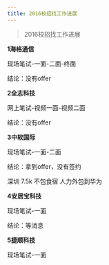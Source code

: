 ```yaml
---
title: 2016校招找工作进展
---
```


> 2016校招找工作进展

**1海格通信**

  现场笔试-一面-二面-终面
  
  结论：没有offer
  
**2全志科技**

  网上笔试-视频一面-视频二面
  
  结论：没有offer
  
  **3中软国际**
  
  现场笔试-一面-二面
  
  结论：拿到offer，没有签约
  
  深圳 7.5k 不包食宿 人力外包到华为
  
  **4安居宝科技**
  
  现场笔试-一面
  
  结论：等消息
  
  **5捷顺科技**
  
  现场笔试-一面
  
  

